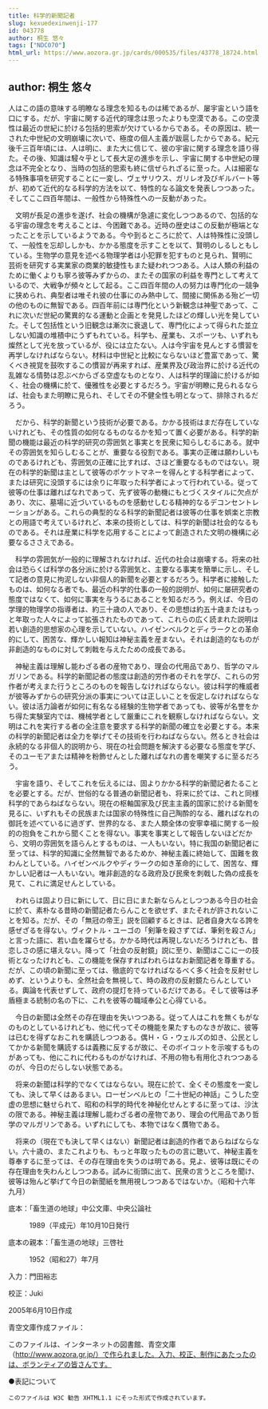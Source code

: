 ```yaml
---
title: 科学的新聞記者
slug: kexuedexinwenji-177
id: 043778
author: 桐生 悠々
tags: ["NDC070"]
html_url: https://www.aozora.gr.jp/cards/000535/files/43778_18724.html
---
```


## author: 桐生 悠々

人はこの語の意味する明瞭なる理念を知るものは稀であるが、屡宇宙という語を口にする。だが、宇宙に関する近代的理念は思ったよりも空漠である。この空漠性は最近の世紀に於ける包括的思索が欠けているからである。その原因は、統一された中世紀の文明崩壊に次いで、極度の個人主義が跋扈したからである。紀元後千三百年頃には、人は明に、また大に信じて、彼の宇宙に関する理念を語り得た。その後、知識は駸々乎として長大足の進歩を示し、宇宙に関する中世紀の理念は不完全となり、当時の包括的思索も終に信ぜられざるに至った。人は細密なる特殊事項を研究することに一変し、ヴェサリウス、ガリレオ及びギルバート等が、初めて近代的なる科学的方法を以て、特性的なる論文を発表しつつあった。そしてここ四百年間は、一般性から特殊性への一反動があった。

　文明が長足の進歩を遂げ、社会の機構が急遽に変化しつつあるので、包括的なる宇宙の理念を考えることは、今困難である。近時の歴史はこの反動が極端となったことを示しているようである。今や到るところに於て、人は特殊性に没頭して、一般性を忘却ししかも、かかる態度を示すことを以て、賢明のしるしともしている。生物学の意見を述べる物理学者は小犯罪を犯すものと見られ、賢明に芸術を研究する実業家の商業的敏捷性もまた疑われつつある。人は人類の利益のために働くよりも寧ろ彼等みずからの、またその国家の利益を専門として考えているので、大戦争が頻々として起る。ここ四百年間の人の努力は専門化の一競争に狭められ、典型者は唯それ彼の仕事にのみ熱中して、間接に関係ある殆ど一切の他のものに無智である。四百年前には専門化という新観念は神聖であって、これに次いだ世紀の驚異的なる運動と企画とを発見したほどの輝しい光を発していた。そして包括性という旧観念は漸次に衰退して、専門化によって得られた並立しない知識の堆積中にうずもれている。科学も、産業も、スポーツも、いずれも燦然として光を放っているが、役には立たない。人は今宇宙を見んとする慣習を再学しなければならない。材料は中世紀と比較にならないほど豊富であって、驚くべき視覚を鼓吹するこの慣習が再来すれば、産業界及び政治界に於ける近代の乱雑なる情勢は忍ぶべからざる空虚なものとなり、人は科学的理論に於けるが如く、社会の機構に於て、優雅性を必要とするだろう。宇宙が明瞭に見られるならば、社会もまた明瞭に見られ、そしてその不健全性も明となって、排除されるだろう。



　だから、科学的新聞という技術が必要である。かかる技術はまだ存在していないけれども、その性質の如何なるものなるかを知って置く必要がある。科学的新聞の機能は最近の科学的研究の雰囲気と事実とを民衆に知らしむるにある。就中その雰囲気を知らしむることが、重要なる役割である。事実の正確は願わしいものであるけれども、雰囲気の正確に比すれば、さほど重要なるものではない。現在の科学的新聞は主として彼等のポケットマネーを得んとする科学者によって、または研究に没頭するには余りに年取った科学者によって行われている。従って彼等の仕事は離ればなれであって、先ず彼等の動機にもとづくスタイルに欠点があり、次に、墓場に近づいているものを感動せしむる精神的なるデコンセントレーションがある。これらの典型的なる科学的新聞記者は彼等の仕事を娯楽と宗教との用語で考えているけれど、本来の技術としては、科学的新聞は社会的なるものである。それは産業に科学を応用することによって創造された文明の機構に必要なるささえである。

　科学の雰囲気が一般的に理解されなければ、近代の社会は崩壊する。将来の社会は恐らくば科学の各分派に於ける雰囲気と、主要なる事実を簡単に示し、そして記者の意見に拘泥しない非個人的新聞を必要とするだろう。科学者に接触したものは、如何なる者でも、最近の科学的仕事の一般的説明が、如何に屡研究者の態度ではなくて、如何に事実を与うるにあることを知るだろう。例えば、今日の学理的物理学の指導者は、約三十歳の人であり、その思想は約五十歳またはもっと年取った人々によって拡張されたものであって、これらの広く読まれた説明は若い創造的思想家の心理を示していない。ハイゼンベルクとディラークとの革命的にして、困苦な、輝かしい報知は神秘主義を産まない。それは創造的なものが非創造的なものに対して刺戟を与えたための成長である。

　神秘主義は理解し能わざる者の産物であり、理会の代用品であり、哲学のマルガリンである。科学的新聞記者の態度は創造的労作者のそれを学び、これらの労作者が考えまた行うところのものを報告しなければならない。彼は科学的権威者が彼等みずからの研究分派の事実については正しいことを仮定しなければならない。彼は活力論者が如何に有名なる経験的生物学者であっても、彼等が名誉をかち得た実験室内では、機械学者として厳重にこれを観察しなければならない。文明はこれを実行する者の全注意を要求する科学的新聞の確立を必要とする。本来の科学的新聞記者は全力を挙げてその技術を行わねばならない。然るとき社会は永続的なる非個人的説明から、現在の社会問題を解決する必要なる態度を学び、そのユーモアまたは精神を粉飾せんとした離ればなれの書を嘲笑するに至るだろう。



　宇宙を語り、そしてこれを伝えるには、固よりかかる科学的新聞記者たることを必要とする。だが、世俗的なる普通の新聞記者も、将来に於ては、これと同様科学的であらねばならない。現在の枢軸国家及び民主主義的国家に於ける新聞を見るに、いずれもその民族または国家の特殊性に自己陶酔的なる、離ればなれの御託を述べているに過ぎず、世界的なる、また人類全体の安寧幸福に関する一般的の抱負をこれから聞くことを得ない。事実を事実として報告しないほどだから、文明の雰囲気を語らんとするものは、一人もいない。特に我国の新聞記者に至っては、科学的知識に全然無智であるためか、神秘主義に終始して、国難を救わんとしている。ハイゼンベルクやディラークの如き革命的にして、困苦な、輝かしい記者は一人もいない。唯非創造的なる政府及び民衆を刺戟した偽の成長を見て、これに満足せんとしている。

　われらは固より日に新にして、日に日にまた新ならんとしつつある今日の社会に於て、素朴なる昔時の新聞記者たらんことを欲せず、またそれが許されないことを知る。だが、その「無冠の帝王」説を回顧するときは、記者自身大なる誇を感ぜざるを得ない。ヴィクトル・ユーゴの「剣筆を殺さずてば、筆剣を殺さん」と言った語に、若い血を躍らせる。かかる時代は再現しないだろうけれども、昔恋しさの感に堪えない。降って「社会の反射鏡」説に至り、新聞はここに一の技術となったけれども、この機能を保存すればわれらはなお新聞記者を尊重する。だが、この頃の新聞に至っては、徹底的でなければなるべく多く社会を反射せしめず、というよりも、全然社会を無視して、時の政府の反射鏡たらんとしている。輿論を代表せずして、政府の提灯を持っているだけである。そして彼等は矛盾極まる統制の名の下に、これを彼等の職域奉公と心得ている。

　今日の新聞は全然その存在理由を失いつつある。従って人はこれを無くもがなのものとしているけれども、他に代ってその機能を果たすものなきが故に、彼等は已むを得ずなおこれを購読しつつある。偶Ｈ・Ｇ・ウェルズの如き、公民としてかかる新聞を購読するは義務に反するが故に、そのボイコットを示唆するものがあっても、他にこれに代わるものがなければ、不用の物も有用化されつつあるのが、今日のだらしない状態である。

　将来の新聞は科学的でなくてはならない。現在に於て、全くその態度を一変しても、決して早くはあるまい。ローゼンベルヒの「二十世紀の神話」こうした空虚の思想に魅せられて、昭和の科学的時代を神秘化せんとするに至っては、沙汰の限である。神秘主義は理解し能わざる者の産物であり、理会の代用品であり哲学のマルガリンである。いずれにしても、本物ではなく贋物である。

　将来の（現在でも決して早くはない）新聞記者は創造的作者であらねばならない。六十歳の、またこれよりも、もっと年取ったものの言に聴いて、神秘主義を尊奉するに至っては、その存在理由を失うのは明である。見よ、彼等は既にその存在理由を失わんとしつつある。試みに街頭に出て、民衆の言うところを聞け、彼等は殆んど挙げて今日の新聞紙を無用視しつつあるではないか。（昭和十六年九月）













底本：「畜生道の地球」中公文庫、中央公論社


　　　1989（平成元）年10月10日発行

底本の親本：「畜生道の地球」三啓社

　　　1952（昭和27）年7月

入力：門田裕志

校正：Juki

2005年6月10日作成

青空文庫作成ファイル：

このファイルは、インターネットの図書館、青空文庫（http://www.aozora.gr.jp/）で作られました。入力、校正、制作にあたったのは、ボランティアの皆さんです。











●表記について


	このファイルは W3C 勧告 XHTML1.1 にそった形式で作成されています。